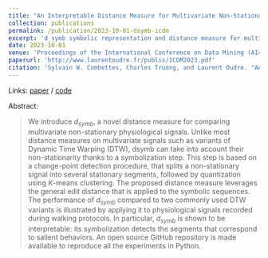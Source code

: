 ```yaml
---
title: "An Interpretable Distance Measure for Multivariate Non-Stationary Physiological Signals."
collection: publications
permalink: /publication/2023-10-01-dsymb-icdm
excerpt: 'd_symb symbolic representation and distance measure for multivariate time series.'
date: 2023-10-01
venue: 'Proceedings of the International Conference on Data Mining (AI4TS Workshop)'
paperurl: 'http://www.laurentoudre.fr/publis/ICDM2023.pdf'
citation: 'Sylvain W. Combettes, Charles Truong, and Laurent Oudre. "An Interpretable Distance Measure for Multivariate Non-Stationary Physiological Signals." In _Proceedings of the International Conference on Data Mining (AI4TS Workshop)_, Shanghai, China, 2023.
---
```


Links: [paper](http://www.laurentoudre.fr/publis/ICDM2023.pdf) / [code](https://github.com/sylvaincom/d-symb)

Abstract:
>We introduce $d_{symb}$, a novel distance measure for comparing multivariate non-stationary physiological signals. Unlike most distance measures on multivariate signals such as variants of Dynamic Time Warping (DTW), dsymb can take into
account their non-stationarity thanks to a symbolization step. This step is based on a change-point detection procedure, that splits a non-stationary signal into several stationary segments, followed by quantization using $K$-means clustering. The proposed distance measure leverages the general edit distance that is applied to the symbolic sequences. The performance of $d_{symb}$ compared to two commonly used DTW variants is illustrated by applying it to physiological signals recorded during walking protocols. In particular, $d_{symb}$ is shown to be interpretable: its symbolization detects the segments that correspond to salient behaviors. An open source GitHub repository is made available to reproduce all the experiments in Python.